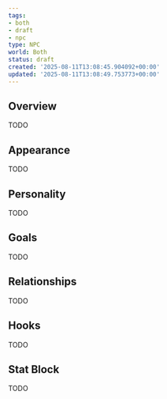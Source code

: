 ```yaml
---
tags:
- both
- draft
- npc
type: NPC
world: Both
status: draft
created: '2025-08-11T13:08:45.904092+00:00'
updated: '2025-08-11T13:08:49.753773+00:00'
---
```



## Overview

TODO
## Appearance

TODO
## Personality

TODO
## Goals

TODO
## Relationships

TODO
## Hooks

TODO
## Stat Block

TODO
